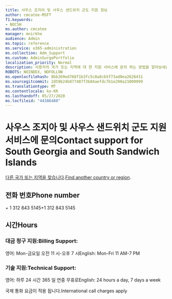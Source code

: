 ```yaml
---
title: 사우스 조지아 및 사우스 샌드위치 군도 지원 정보
author: cmcatee-MSFT
f1.keywords:
- NOCSH
ms.author: cmcatee
manager: mnirkhe
audience: Admin
ms.topic: reference
ms.service: o365-administration
ms.collection: Adm_Support
ms.custom: AdminSurgePortfolio
localization_priority: Normal
description: 사용자의 국가 또는 지역에 대 한 지원 서비스에 문의 하는 방법을 알아보세요.
ROBOTS: NOINDEX, NOFOLLOW
ms.openlocfilehash: 8bb269ed768f1b3fc5c0a8cb5f73ad0ea2626431
ms.sourcegitcommit: 2d59b24b877487f3b84aefdc7b1e200a21009999
ms.translationtype: MT
ms.contentlocale: ko-KR
ms.lasthandoff: 05/27/2020
ms.locfileid: "44386480"
---
```

# <a name="contact-support-for-south-georgia-and-south-sandwich-islands"></a><span data-ttu-id="8ebd0-103">사우스 조지아 및 사우스 샌드위치 군도 지원 서비스에 문의</span><span class="sxs-lookup"><span data-stu-id="8ebd0-103">Contact support for South Georgia and South Sandwich Islands</span></span>

<span data-ttu-id="8ebd0-104">[다른 국가 또는 지역을 찾습니다](../contact-support-for-business-products.md).</span><span class="sxs-lookup"><span data-stu-id="8ebd0-104">[Find another country or region](../contact-support-for-business-products.md).</span></span>

## <a name="phone-number"></a><span data-ttu-id="8ebd0-105">전화 번호</span><span class="sxs-lookup"><span data-stu-id="8ebd0-105">Phone number</span></span>
<span data-ttu-id="8ebd0-106">+ 1 312 843 5145</span><span class="sxs-lookup"><span data-stu-id="8ebd0-106">+1 312 843 5145</span></span>

## <a name="hours"></a><span data-ttu-id="8ebd0-107">시간</span><span class="sxs-lookup"><span data-stu-id="8ebd0-107">Hours</span></span>
### <a name="billing-support"></a><span data-ttu-id="8ebd0-108">대금 청구 지원:</span><span class="sxs-lookup"><span data-stu-id="8ebd0-108">Billing Support:</span></span>

<span data-ttu-id="8ebd0-109">영어: Mon-금요일 오전 11 시-오후 7 시</span><span class="sxs-lookup"><span data-stu-id="8ebd0-109">English: Mon-Fri 11 AM-7 PM</span></span>

### <a name="technical-support"></a><span data-ttu-id="8ebd0-110">기술 지원:</span><span class="sxs-lookup"><span data-stu-id="8ebd0-110">Technical Support:</span></span>

<span data-ttu-id="8ebd0-111">영어: 하루 24 시간 365 일 연중 무휴로</span><span class="sxs-lookup"><span data-stu-id="8ebd0-111">English: 24 hours a day, 7 days a week</span></span>

<span data-ttu-id="8ebd0-112">국제 통화 요금이 적용 됩니다.</span><span class="sxs-lookup"><span data-stu-id="8ebd0-112">International call charges apply</span></span>
